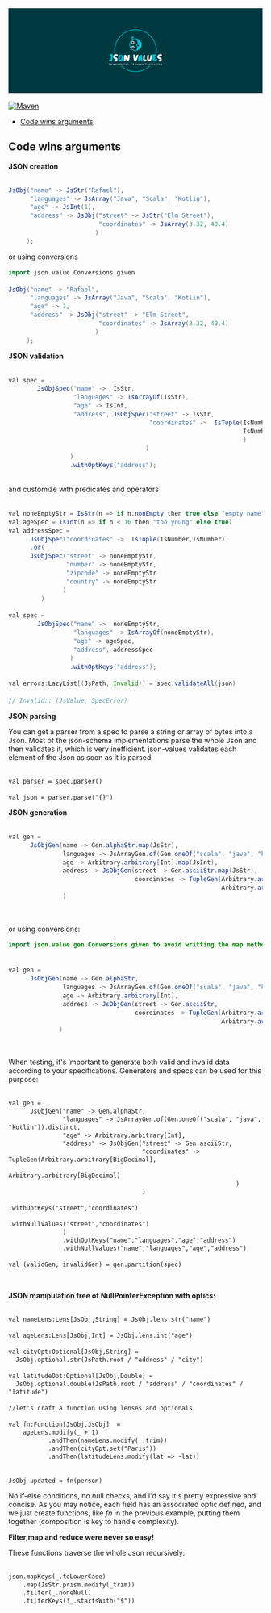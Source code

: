 <img src="./logo/package_twitter_if9bsyj4/color1/full/coverphoto/color1-white_logo_dark_background.png" alt="logo"/>

[![Maven](https://img.shields.io/maven-central/v/com.github.imrafaelmerino/json-scala-values/5.0.0)](https://search.maven.org/artifact/com.github.imrafaelmerino/json-scala-values/5.0.0/jar)

<!-- TOC -->
- [Code wins arguments](#cwa)

## <a name="cwa"><a/> Code wins arguments

**JSON creation**

```scala 

JsObj("name" -> JsStr("Rafael"),
      "languages" -> JsArray("Java", "Scala", "Kotlin"),
      "age" -> JsInt(1),
      "address" -> JsObj("street" -> JsStr("Elm Street"),
                         "coordinates" -> JsArray(3.32, 40.4)
                        )
     );

```

or using conversions

```scala 
import json.value.Conversions.given

JsObj("name" -> "Rafael",
      "languages" -> JsArray("Java", "Scala", "Kotlin"),
      "age" -> 1,
      "address" -> JsObj("street" -> "Elm Street",
                         "coordinates" -> JsArray(3.32, 40.4)
                        )
     );

```


**JSON validation**

```java 

val spec = 
        JsObjSpec("name" ->  IsStr,
                  "languages" -> IsArrayOf(IsStr),
                  "age" -> IsInt,
                  "address", JsObjSpec("street" -> IsStr,
                                       "coordinates" ->  IsTuple(IsNumber,
                                                                 IsNumber
                                                                 )
                                      )
                 )
                 .withOptKeys("address");
    
```   

and customize with predicates and operators

```java 

val noneEmptyStr = IsStr(n => if n.nonEmpty then true else "empty name")
val ageSpec = IsInt(n => if n < 16 then "too young" else true)
val addressSpec = 
      JsObjSpec("coordinates" ->  IsTuple(IsNumber,IsNumber))
      .or(
      JsObjSpec("street" -> noneEmptyStr,
                "number" -> noneEmptyStr,
                "zipcode" -> noneEmptyStr
                "country" -> noneEmptyStr
               )
         )

val spec = 
        JsObjSpec("name" ->  noneEmptyStr,
                  "languages" -> IsArrayOf(noneEmptyStr),
                  "age" -> ageSpec,
                  "address", addressSpec
                 )
                 .withOptKeys("address");
    
val errors:LazyList[(JsPath, Invalid)] = spec.validateAll(json)    

// Invalid:: (JsValue, SpecError)

```   



**JSON parsing**

You can get a parser from a spec to parse a string or array of bytes into a Json.
Most of the json-schema implementations parse the whole Json and then validates it,
which is very inefficient. json-values validates each element of the Json as soon 
as it is parsed



```code   

val parser = spec.parser()

val json = parser.parse("{}")

```


**JSON generation**

```java 

val gen = 
      JsObjGen(name -> Gen.alphaStr.map(JsStr),
               languages -> JsArrayGen.of(Gen.oneOf("scala", "java", "kotlin")).distinct,
               age -> Arbitrary.arbitrary[Int].map(JsInt),
               address -> JsObjGen(street -> Gen.asciiStr.map(JsStr),
                                   coordinates -> TupleGen(Arbitrary.arbitrary[BigDecimal].map(JsBigDec),
                                                           Arbitrary.arbitrary[BigDecimal].map(JsBigDec)))
               )
        
                
```

or using conversions:

```java 
import json.value.gen.Conversions.given to avoid writting the map method:         

          
val gen = 
      JsObjGen(name -> Gen.alphaStr,
               languages -> JsArrayGen.of(Gen.oneOf("scala", "java", "kotlin")).distinct,
               age -> Arbitrary.arbitrary[Int],
               address -> JsObjGen(street -> Gen.asciiStr,
                                   coordinates -> TupleGen(Arbitrary.arbitrary[BigDecimal],
                                                           Arbitrary.arbitrary[BigDecimal]))
              )
        
                
```


When testing, it's important to generate both valid and invalid data according
to your specifications. Generators and specs can be used for this purpose:

```code 

val gen = 
      JsObjGen("name" -> Gen.alphaStr,
               "languages" -> JsArrayGen.of(Gen.oneOf("scala", "java", "kotlin")).distinct,
               "age" -> Arbitrary.arbitrary[Int],
               "address" -> JsObjGen("street" -> Gen.asciiStr,
                                     "coordinates" -> TupleGen(Arbitrary.arbitrary[BigDecimal],
                                                               Arbitrary.arbitrary[BigDecimal]
                                                               )
                                     )
                                     .withOptKeys("street","coordinates")
                                     .withNullValues("street","coordinates")
               )
               .withOptKeys("name","languages","age","address")
               .withNullValues("name","languages","age","address")
               
val (validGen, invalidGen) = gen.partition(spec)  

            
```


**JSON manipulation free of NullPointerException with optics:**

```code 

val nameLens:Lens[JsObj,String] = JsObj.lens.str("name")

val ageLens:Lens[JsObj,Int] = JsObj.lens.int("age")

val cityOpt:Optional[JsObj,String] = 
  JsObj.optional.str(JsPath.root / "address" / "city")

val latitudeOpt:Optional[JsObj,Double] = 
  JsObj.optional.double(JsPath.root / "address" / "coordinates" / "latitude")

//let's craft a function using lenses and optionals

val fn:Function[JsObj,JsObj]  = 
    ageLens.modify(_ + 1)
           .andThen(nameLens.modify(_.trim))
           .andThen(cityOpt.set("Paris"))
           .andThen(latitudeLens.modify(lat => -lat))
           
         
JsObj updated = fn(person)

```

No if-else conditions, no null checks, and I'd say it's pretty 
expressive and concise. As you may notice, each field has an 
associated optic defined, and we just create functions, like _fn_ 
in the previous example, putting them together (composition is key 
to handle complexity).

**Filter,map and reduce were never so easy!**

These functions traverse the whole Json recursively:

```code 
          
json.mapKeys(_.toLowerCase)
    .map(JsStr.prism.modify(_trim))
    .filter(_.noneNull)
    .filterKeys(!_.startsWith("$"))
                    
```




